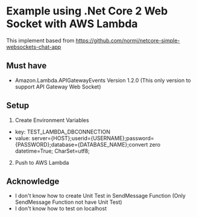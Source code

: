# Example using .Net Core 2 Web Socket with AWS Lambda

This implement based from https://github.com/normj/netcore-simple-websockets-chat-app

## Must have

- Amazon.Lambda.APIGatewayEvents Version 1.2.0 (This only version to support API Gateway Web Socket)

## Setup

1. Create Environment Variables
- key: TEST_LAMBDA_DBCONNECTION 
- value: server={HOST};userid={USERNAME};password={PASSWORD};database={DATABASE_NAME};convert zero datetime=True; CharSet=utf8;

2. Push to AWS Lambda

## Acknowledge
- I don't know how to create Unit Test in SendMessage Function (Only SendMessage Function not have Unit Test)
- I don't know how to test on localhost